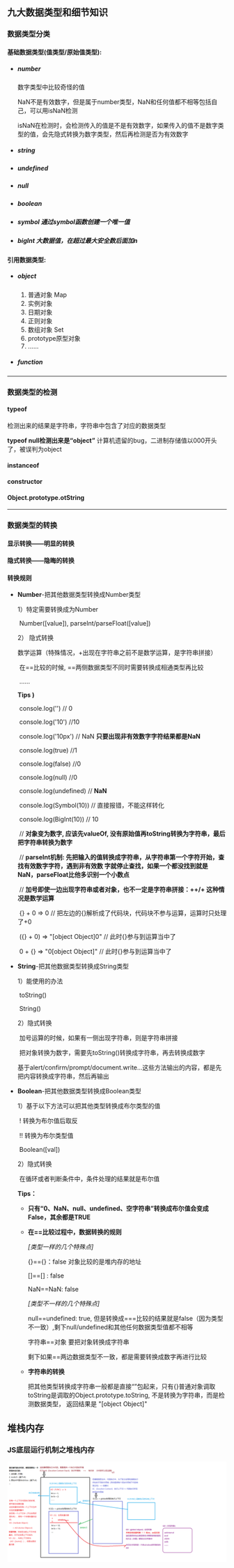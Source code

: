 ## 九大数据类型和细节知识

### 数据类型分类

#### 基础数据类型(值类型/原始值类型):

- ##### number

  数字类型中比较奇怪的值

  NaN不是有效数字，但是属于number类型，NaN和任何值都不相等包括自己，可以用isNaN检测

  isNaN在检测时，会检测传入的值是不是有效数字，如果传入的值不是数字类型的值，会先隐式转换为数字类型，然后再检测是否为有效数字

- ##### string

- ##### undefined

- ##### null

- ##### boolean

- ##### symbol    通过symbol函数创建一个唯一值

- ##### bigInt    大数据值，在超过最大安全数后面加n

#### 引用数据类型:

- ##### object

  1. 普通对象	Map
  2. 实例对象
  3. 日期对象
  4. 正则对象
  5. 数组对象    Set
  6. prototype原型对象
  7. ......

- ##### function

------



### 数据类型的检测

#### typeof

检测出来的结果是字符串，字符串中包含了对应的数据类型

**typeof null检测出来是“object”** 计算机遗留的bug，二进制存储值以000开头了，被误判为object

#### instanceof

#### constructor

#### Object.prototype.otString

------



### 数据类型的转换

#### 显示转换——明显的转换

#### 隐式转换——隐晦的转换

#### 转换规则

- **Number**-把其他数据类型转换成Number类型

  1）特定需要转换成为Number

  ​		Number([value]), parseInt/parseFloat([value])

  2） 隐式转换

  ​		数学运算（特殊情况，+出现在字符串之前不是数学运算，是字符串拼接）

  ​		在==比较的时候, ==两侧数据类型不同时需要转换成相通类型再比较

  ​		......

  **Tips )**

  ​		console.log('')	// 0

  ​		console.log('10')	//10

  ​		console.log('10px')	// NaN	**只要出现非有效数字字符结果都是NaN**

  ​		console.log(true)	//1

  ​		console.log(false)    //0

  ​		console.log(null)	//0

  ​		console.log(undefined)	// **NaN**

  ​		console.log(Symbol(10))    // 直接报错，不能这样转化

  ​		console.log(BigInt(10))    // 10

  ​		// **对象变为数字, 应该先valueOf, 没有原始值再toString转换为字符串，最后把字符串转换为数字**

  ​		// **parseInt机制:  先把输入的值转换成字符串，从字符串第一个字符开始，查找有效数字字符，遇到非有效数		   字就停止查找，如果一个都没找到就是NaN，parseFloat比他多识别一个小数点**

  ​		// **加号即使一边出现字符串或者对象，也不一定是字符串拼接：++/+ 这种情况是数学运算**

  ​			{} + 0 => 0  // 把左边的{}解析成了代码块，代码块不参与运算，运算时只处理了+0

  ​			({} + 0) => "[object Object]0" // 此时{}参与到运算当中了

  ​			0 + {} => "0[object Object]" // 此时{}参与到运算当中了



- **String**-把其他数据类型转换成String类型

  1）能使用的办法

  ​		toString()

  ​		String()

  2）隐式转换

  ​		加号运算的时候，如果有一侧出现字符串，则是字符串拼接

  ​		把对象转换为数字，需要先toString()转换成字符串，再去转换成数字

  ​		基于alert/confirm/prompt/document.write...这些方法输出的内容，都是先把内容转换成字符串，然后再输出

- **Boolean**-把其他数据类型转换成Boolean类型

  1）基于以下方法可以把其他类型转换成布尔类型的值

  ​		! 转换为布尔值后取反

  ​		!! 转换为布尔类型值

  ​		Boolean([val])

  2）隐式转换

  ​		在循环或者判断条件中，条件处理的结果就是布尔值

  **Tips：**

  - **只有“0、NaN、null、undefined、空字符串”转换成布尔值会变成False，其余都是TRUE**

  - **在==比较过程中，数据转换的规则**

    *[类型一样的几个特殊点]*

    {}=={}：false 对象比较的是堆内存的地址

    []==[] : false

    NaN==NaN: false

    *[类型不一样的几个特殊点]*

    null==undefined: true, 但是转换成\===比较的结果就是false（因为类型不一致）,剩下null/undefined和其他任何数据类型值都不相等

    字符串==对象	要把对象转换成字符串

    剩下如果==两边数据类型不一致，都是需要转换成数字再进行比较

  - **字符串的转换**

    把其他类型转换成字符串一般都是直接“”包起来，只有{}普通对象调取toString是调取的Object.prototype.toString, 不是转换为字符串，而是检测数据类型， 返回结果是 "[object Object]"



## 堆栈内存

### JS底层运行机制之堆栈内存
![](..\imgs\02.png)
